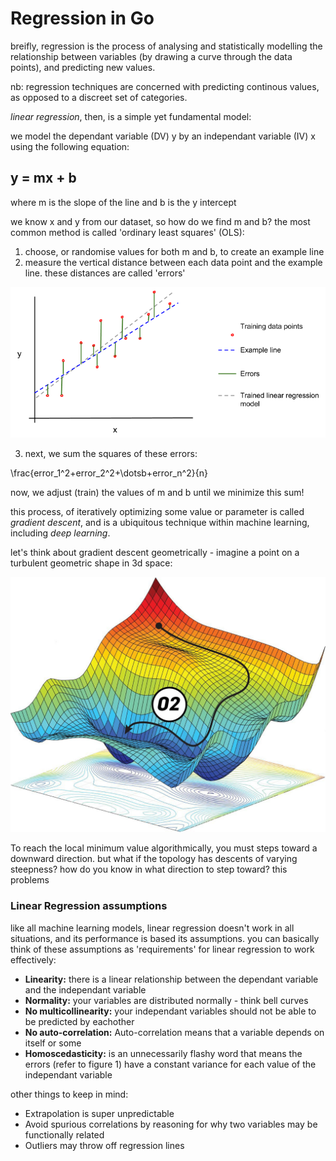 # Regression in Go

breifly, regression is the process of analysing and statistically modelling the relationship between variables (by drawing a curve through the data points), and predicting new values.

nb: regression techniques are concerned with predicting continous values, as opposed to a discreet set of categories.

_linear regression_, then, is a simple yet fundamental model:

we model the dependant variable (DV) y by an independant variable (IV) x using the following equation:

## y = mx + b

where m is the slope of the line and b is the y intercept

we know x and y from our dataset, so how do we find m and b? the most common method is called 'ordinary least squares' (OLS):

1. choose, or randomise values for both m and b, to create an example line
2. measure the vertical distance between each data point and the example line. these distances are called 'errors'

<img src="./docs/ols.png">

3. next, we sum the squares of these errors:

\frac{error_1^2+error_2^2+\dotsb+error_n^2}{n} 

now, we adjust (train) the values of m and b until we minimize this sum!

this process, of iteratively optimizing some value or parameter is called _gradient descent_, and is a ubiquitous technique within machine learning, including _deep learning_. 

let's think about gradient descent geometrically - imagine a point on a turbulent geometric shape in 3d space:

<img src="./docs/gradient-descent.jpg">

To reach the local minimum value algorithmically, you must steps toward a downward direction. but what if the topology has descents of varying steepness? how do you know in what direction to step toward? this problems 


### Linear Regression assumptions
like all machine learning models, linear regression doesn't work in all situations, and its performance is based its assumptions. you can basically think of these assumptions as 'requirements' for linear regression to work effectively:

- **Linearity:** there is a linear relationship between the dependant variable and the independant variable
- **Normality:** your variables are distributed normally - think bell curves
- **No multicollinearity:** your independant variables should not be able to be predicted by eachother
- **No auto-correlation:** Auto-correlation means that a variable depends on itself or some 
- **Homoscedasticity:** is an unnecessarily flashy word that means the errors (refer to figure 1) have a constant variance for each value of the independant variable


other things to keep in mind:
- Extrapolation is super unpredictable
- Avoid spurious correlations by reasoning for why two variables may be functionally related
- Outliers may throw off regression lines

















